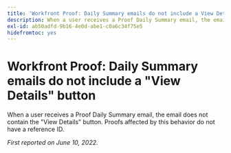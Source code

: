 ```yaml
---
title: 'Workfront Proof: Daily Summary emails do not include a View Details button'
description: When a user receives a Proof Daily Summary email, the email does not contain the "View Details" button. Proofs affected by this behavior do not have a reference ID.
exl-id: ab50adfd-9b16-4e0d-abe1-c0a6c34f75e5
hidefromtoc: yes
---
```

# Workfront Proof: Daily Summary emails do not include a "View Details" button

When a user receives a Proof Daily Summary email, the email does not contain the "View Details" button. Proofs affected by this behavior do not have a reference ID.

_First reported on June 10, 2022._
